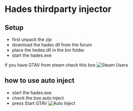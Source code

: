 # Hades thirdparty injector

## Setup
* first unpack the zip
* download the hades dll from the forum
* place the hedes.dll in the bin folder
* start the hades.exe

if you have GTAV from steam check this box
![Steam Users](https://i.imgur.com/iwDWuyE.png)

## how to use auto inject
* start the hades.exe
* check the box auto inject
* press Start GTAV
![Auto Inject](https://i.imgur.com/R542eYD.png)
